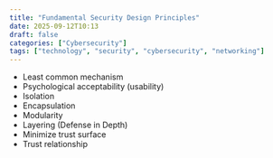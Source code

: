 ```yaml
---
title: "Fundamental Security Design Principles"
date: 2025-09-12T10:13
draft: false
categories: ["Cybersecurity"]
tags: ["technology", "security", "cybersecurity", "networking"]
---
```


- Least common mechanism
- Psychological acceptability (usability)
- Isolation
- Encapsulation
- Modularity
- Layering (Defense in Depth)
- Minimize trust surface
- Trust relationship
